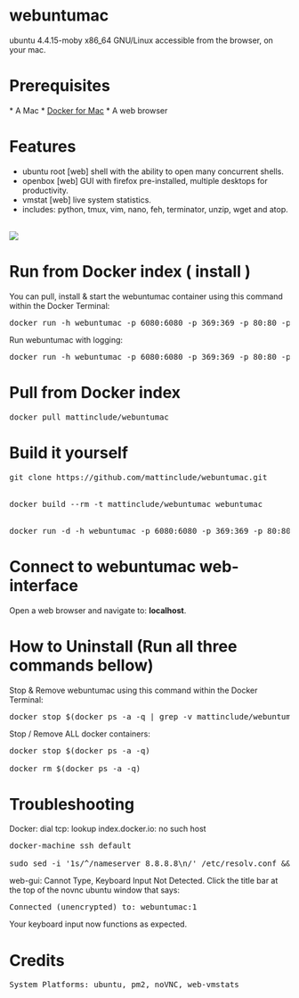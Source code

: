 <h1>webuntumac </h1>

ubuntu 4.4.15-moby x86_64 GNU/Linux accessible from the browser, on your mac.                                                                      
<h1>Prerequisites</h1>
* A Mac
* <a href="https://docs.docker.com/engine/installation/mac/#/docker-for-mac">Docker for Mac</a>
* A web browser
<h1>Features</h1>
<ul>
  <li>ubuntu root [web] shell with the ability to open many concurrent shells.</li>
  <li>openbox [web] GUI with firefox pre-installed, multiple desktops for productivity.</li>
  <li>vmstat [web] live system statistics.</li>
  <li>includes: python, tmux, vim, nano, feh, terminator, unzip, wget and atop.</li>
</ul><br>
<img src="https://github.com/mattinclude/webuntumac/blob/master/initialize/webuntumac_screenie.png">

<h1>Run from Docker index ( install )</h1>
You can pull, install & start the webuntumac container using this command within the Docker Terminal:
<pre>
docker run -h webuntumac -p 6080:6080 -p 369:369 -p 80:80 -p 88:8010 -d -i mattinclude/webuntumac
</pre>
Run webuntumac with logging:
<pre>
docker run -h webuntumac -p 6080:6080 -p 369:369 -p 80:80 -p 88:8010 -t -i mattinclude/webuntumac
</pre>

<h1>Pull from Docker index</h1>
<pre>
docker pull mattinclude/webuntumac
</pre>

<h1>Build it yourself</h1>
<pre>
git clone https://github.com/mattinclude/webuntumac.git
<br>
docker build --rm -t mattinclude/webuntumac webuntumac
<br>
docker run -d -h webuntumac -p 6080:6080 -p 369:369 -p 80:80 -p 88:8010 -d -i mattinclude/webuntumac
</pre>
<h1>Connect to webuntumac web-interface</h1>

Open a web browser and navigate to: <b>localhost</b>.

<h1>How to Uninstall (Run all three commands bellow)</h1>

Stop & Remove webuntumac using this command within the Docker Terminal:
<pre>
docker stop $(docker ps -a -q | grep -v mattinclude/webuntumac) && docker rmi -f mattinclude/webuntumac
</pre>
Stop / Remove ALL docker containers:
<pre>
docker stop $(docker ps -a -q) <br>
docker rm $(docker ps -a -q)
</pre>

<h1>Troubleshooting</h1>
Docker: dial tcp: lookup index.docker.io: no such host
<pre>
docker-machine ssh default <br>
sudo sed -i '1s/^/nameserver 8.8.8.8\n/' /etc/resolv.conf && exit
</pre>
web-gui: Cannot Type, Keyboard Input Not Detected. Click the title bar at the top of the novnc ubuntu window
that says:
<pre>
Connected (unencrypted) to: webuntumac:1
</pre>
Your keyboard input now functions as expected.
<h1>Credits</h1>
<pre>
System Platforms: ubuntu, pm2, noVNC, web-vmstats
</pre>
